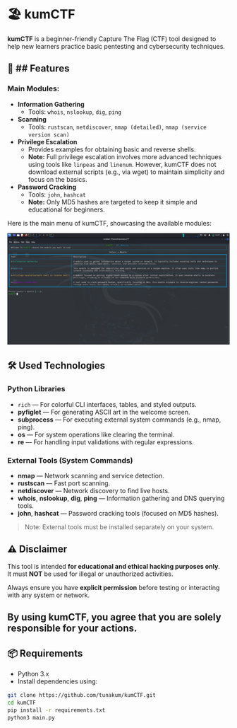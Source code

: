 # 🏖 kumCTF

**kumCTF** is a beginner-friendly Capture The Flag (CTF) tool designed to help new learners practice basic pentesting and cybersecurity techniques.


## 🎯 ## Features

### Main Modules:
- **Information Gathering**
  - Tools: `whois`, `nslookup`, `dig`, `ping`
- **Scanning**
  - Tools: `rustscan`, `netdiscover`, `nmap (detailed)`, `nmap (service version scan)`
- **Privilege Escalation**
  - Provides examples for obtaining basic and reverse shells.
  - **Note:** Full privilege escalation involves more advanced techniques using tools like `linpeas` and `linenum`. However, kumCTF does not download external scripts (e.g., via wget) to maintain simplicity and focus on the basics.
- **Password Cracking**
  - Tools: `john`, `hashcat`
  - **Note:** Only MD5 hashes are targeted to keep it simple and educational for beginners.

Here is the main menu of kumCTF, showcasing the available modules:

![kumCTF Main Menu](./kumctfmainmenu.png)

## 🛠 Used Technologies

### Python Libraries
- `rich` — For colorful CLI interfaces, tables, and styled outputs.
- **pyfiglet** — For generating ASCII art in the welcome screen.
- **subprocess** — For executing external system commands (e.g., nmap, ping).
- **os** — For system operations like clearing the terminal.
- **re** — For handling input validations with regular expressions.

### External Tools (System Commands)
- **nmap** — Network scanning and service detection.
- **rustscan** — Fast port scanning.
- **netdiscover** — Network discovery to find live hosts.
- **whois**, **nslookup**, **dig**, **ping** — Information gathering and DNS querying tools.
- **john**, **hashcat** — Password cracking tools (focused on MD5 hashes).

> Note: External tools must be installed separately on your system.


## ⚠ Disclaimer

This tool is intended **for educational and ethical hacking purposes only**.  
It must **NOT** be used for illegal or unauthorized activities.

Always ensure you have **explicit permission** before testing or interacting with any system or network.

By using **kumCTF**, you agree that you are solely responsible for your actions.
---

## 📦 Requirements

- Python 3.x
- Install dependencies using:

```bash
git clone https://github.com/tunakum/kumCTF.git
cd kumCTF
pip install -r requirements.txt
python3 main.py
